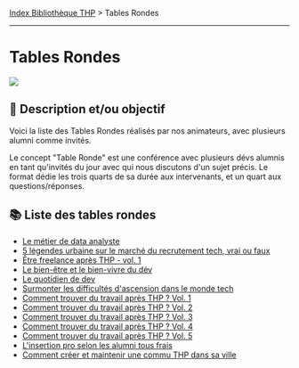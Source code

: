 [Index Bibliothèque THP](https://github.com/TheHackingProject/bibliotheque-THP) > Tables Rondes

___

# Tables Rondes

![](https://picsum.photos/1024/400)

## 📄 Description et/ou objectif

Voici la liste des Tables Rondes réalisés par nos animateurs, avec plusieurs alumni comme invités.

Le concept "Table Ronde" est une conférence avec plusieurs dévs alumnis en tant qu'invités du jour avec qui nous discutons d'un sujet précis. Le format dédie les trois quarts de sa durée aux intervenants, et un quart aux questions/réponses. 


## 📚 Liste des tables rondes

- [Le métier de data analyste]()
- [5 légendes urbaine sur le marché du recrutement tech, vrai ou faux]()
- [Être freelance après THP - vol. 1]()
- [Le bien-être et le bien-vivre du dév]()
- [Le quotidien de dev]()
- [Surmonter les difficultés d'ascension dans le monde tech]()
- [Comment trouver du travail après THP ? Vol. 1]()
- [Comment trouver du travail après THP ? Vol. 2]()
- [Comment trouver du travail après THP ? Vol. 3]()
- [Comment trouver du travail après THP ? Vol. 4]()
- [Comment trouver du travail après THP ? Vol. 5]()
- [L'insertion pro selon les alumni tous frais]()
- [Comment créer et maintenir une commu THP dans sa ville]()

